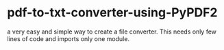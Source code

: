 # pdf-to-txt-converter-using-PyPDF2
a very easy and simple way to create a file converter. This needs only few lines of code and imports only one module.
